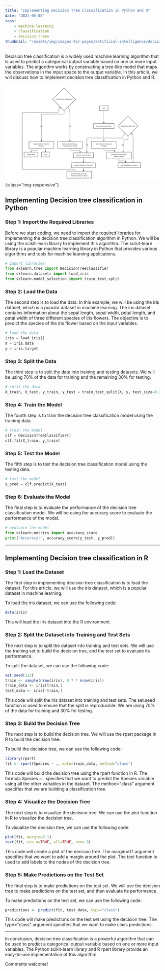 ```yaml
---
title: "Implementing Decision Tree Classification in Python and R"
date: "2021-06-05"
tags:
    - machine-learning
    - classification
    - decision-trees
thumbnail: "/assets/img/images-for-pages/artificial-intelligence/decision-tree-classification.png"
---
```

Decision tree classification is a widely used machine learning algorithm that is used to predict a categorical output variable based on one or more input variables. The algorithm works by constructing a tree-like model that maps the observations in the input space to the output variable. In this article, we will discuss how to implement decision tree classification in Python and R.

![Decision tree classification](/assets/img/images-for-pages/artificial-intelligence/decision-tree-classification.png){:class="img-responsive"}

## Implementing Decision tree classification in Python
### Step 1: Import the Required Libraries
Before we start coding, we need to import the required libraries for implementing the decision tree classification algorithm in Python. We will be using the scikit-learn library to implement this algorithm. The scikit-learn library is a popular machine learning library in Python that provides various algorithms and tools for machine learning applications.
```python
# import libraries
from sklearn.tree import DecisionTreeClassifier
from sklearn.datasets import load_iris
from sklearn.model_selection import train_test_split
```

### Step 2: Load the Data
The second step is to load the data. In this example, we will be using the iris dataset, which is a popular dataset in machine learning. The iris dataset contains information about the sepal length, sepal width, petal length, and petal width of three different species of iris flowers. The objective is to predict the species of the iris flower based on the input variables.
```python
# load the data
iris = load_iris()
X = iris.data
y = iris.target
```

### Step 3: Split the Data
The third step is to split the data into training and testing datasets. We will be using 70% of the data for training and the remaining 30% for testing.
```python
# split the data
X_train, X_test, y_train, y_test = train_test_split(X, y, test_size=0.3)
```

### Step 4: Train the Model
The fourth step is to train the decision tree classification model using the training data.
```python
# train the model
clf = DecisionTreeClassifier()
clf.fit(X_train, y_train)
```

### Step 5: Test the Model
The fifth step is to test the decision tree classification model using the testing data.
```python
# test the model
y_pred = clf.predict(X_test)
```

### Step 6: Evaluate the Model
The final step is to evaluate the performance of the decision tree classification model. We will be using the accuracy score to evaluate the performance of the model.
```python
# evaluate the model
from sklearn.metrics import accuracy_score
print("Accuracy:", accuracy_score(y_test, y_pred))
```

---

## Implementing Decision tree classification in R
### Step 1: Load the Dataset
The first step in implementing decision tree classification is to load the dataset. For this article, we will use the iris dataset, which is a popular dataset in machine learning.

To load the iris dataset, we can use the following code:
```r
data(iris)
```
This will load the iris dataset into the R environment.

### Step 2: Split the Dataset into Training and Test Sets
The next step is to split the dataset into training and test sets. We will use the training set to build the decision tree, and the test set to evaluate its performance.

To split the dataset, we can use the following code:
```r
set.seed(123)
train <- sample(nrow(iris), 0.7 * nrow(iris))
train_data <- iris[train,]
test_data <- iris[-train,]
```
This code will split the iris dataset into training and test sets. The set.seed function is used to ensure that the split is reproducible. We are using 70% of the data for training and 30% for testing.

### Step 3: Build the Decision Tree
The next step is to build the decision tree. We will use the rpart package in R to build the decision tree.

To build the decision tree, we can use the following code:
```r
library(rpart)
fit <- rpart(Species ~ ., data=train_data, method="class")
```
This code will build the decision tree using the rpart function in R. The formula Species ~ . specifies that we want to predict the Species variable using all the other variables in the dataset. The method="class" argument specifies that we are building a classification tree.

### Step 4: Visualize the Decision Tree
The next step is to visualize the decision tree. We can use the plot function in R to visualize the decision tree.

To visualize the decision tree, we can use the following code:
```r
plot(fit, margin=0.1)
text(fit, use.n=TRUE, all=TRUE, cex=.8)
```
This code will create a plot of the decision tree. The margin=0.1 argument specifies that we want to add a margin around the plot. The text function is used to add labels to the nodes of the decision tree.

### Step 5: Make Predictions on the Test Set
The final step is to make predictions on the test set. We will use the decision tree to make predictions on the test set, and then evaluate its performance.

To make predictions on the test set, we can use the following code:
```r
predictions <- predict(fit, test_data, type="class")
```
This code will make predictions on the test set using the decision tree. The type="class" argument specifies that we want to make class predictions.

---

In conclusion, decision tree classification is a powerful algorithm that can be used to predict a categorical output variable based on one or more input variables. The Python scikit-learn library and R rpart library provide an easy-to-use implementation of this algorithm.

Comments welcome!